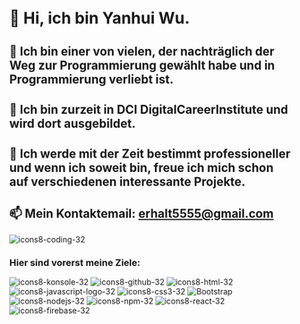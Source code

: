 # 👋 Hi, ich bin Yanhui Wu.


## 👀 Ich bin einer von vielen, der nachträglich der Weg zur Programmierung gewählt habe und in Programmierung verliebt ist.


## 🌱 Ich bin zurzeit in DCI DigitalCareerInstitute und wird dort ausgebildet.


## 💞️ Ich werde mit der Zeit bestimmt professioneller und wenn ich soweit bin, freue ich mich schon auf verschiedenen interessante Projekte.


## 📫 Mein  Kontaktemail: erhalt5555@gmail.com 

![icons8-coding-32](https://user-images.githubusercontent.com/115163189/205720551-a2c4ad8b-00fe-4985-a306-693132b7688b.png)





### Hier sind vorerst meine Ziele:
![icons8-konsole-32](https://user-images.githubusercontent.com/115163189/205720932-08a3ca1d-f8fd-433d-b0e2-ab7a409bf5a4.png)
![icons8-github-32](https://user-images.githubusercontent.com/115163189/205720884-052f4930-b710-4aaf-aeea-9e5dffed425e.png)
![icons8-html-32](https://user-images.githubusercontent.com/115163189/205722135-e62a62a5-306b-416c-9193-a789fd32d0bb.png)
![icons8-javascript-logo-32](https://user-images.githubusercontent.com/115163189/205721827-9d3d19b0-04ec-434d-b5d1-3dc4d9e31a48.png)
![icons8-css3-32](https://user-images.githubusercontent.com/115163189/205720746-b6b490ee-f47b-4668-93b0-bbb2a8730002.png)
![Bootstrap](https://user-images.githubusercontent.com/115163189/205722113-398cd487-281d-4cc6-8a10-ac439238200b.png)
![icons8-nodejs-32](https://user-images.githubusercontent.com/115163189/205720955-c816e93e-3dbf-4290-a3c9-ca1af7f00eda.png)
![icons8-npm-32](https://user-images.githubusercontent.com/115163189/205720970-f615b79f-2701-41b9-bd7a-adce36a09a65.png)
![icons8-react-32](https://user-images.githubusercontent.com/115163189/205721019-1a6f3e4a-172a-4a95-9700-623ed4f84f25.png)
![icons8-firebase-32](https://user-images.githubusercontent.com/115163189/205721375-1b77ac2c-87c7-4bf5-a386-64423adaa55a.png)

<!---

--->
